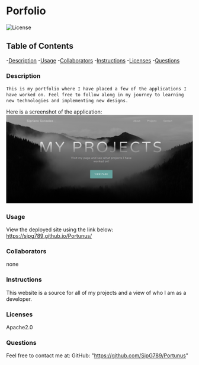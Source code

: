 # Porfolio  
![License](https://shields.io/badge/license-Apache2.0-blue.svg)

  ## Table of Contents
  -[Description](#description)
  -[Usage](#usage)
  -[Collaborators](#collaborators)
  -[Instructions](#instructions)
  -[Licenses](#licenses)
  -[Questions](#questions)

  ### Description
```
This is my portfolio where I have placed a few of the applications I have worked on. Feel free to follow along in my journey to learning new technologies and implementing new designs. 
```


Here is a screenshot of the application: 
![image](./assets/img/screenshot-portfolio.png)



  ### Usage
  View the deployed site using the link below:
    https://sipg789.github.io/Portunus/

  ### Collaborators
  none

  ### Instructions
  This website is a source for all of my projects and a view of who I am as a developer. 


  ### Licenses 
  Apache2.0

  ### Questions
  Feel free to contact me at:
  GitHub: "https://github.com/SipG789/Portunus"

